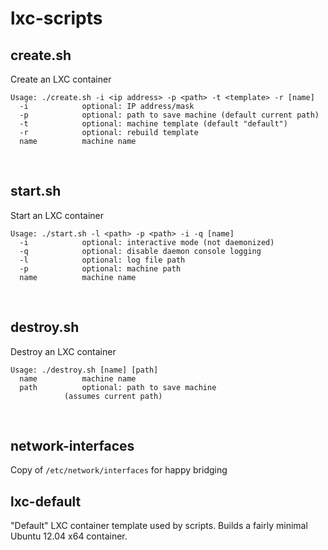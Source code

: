 lxc-scripts
===========

create.sh
---------
Create an LXC container

	Usage: ./create.sh -i <ip address> -p <path> -t <template> -r [name]
	  -i            optional: IP address/mask
	  -p            optional: path to save machine (default current path)
	  -t            optional: machine template (default "default")
	  -r            optional: rebuild template
	  name          machine name
<br>


start.sh
--------
Start an LXC container

	Usage: ./start.sh -l <path> -p <path> -i -q [name]
	  -i            optional: interactive mode (not daemonized)
	  -q            optional: disable daemon console logging
	  -l            optional: log file path
	  -p            optional: machine path
	  name          machine name
<br>


destroy.sh
----------
Destroy an LXC container

	Usage: ./destroy.sh [name] [path]
	  name			machine name
	  path			optional: path to save machine
	  			(assumes current path)
<br>


network-interfaces
------------------
Copy of <code>/etc/network/interfaces</code> for happy bridging
<br>


lxc-default
-----------
"Default" LXC container template used by scripts.  Builds a fairly minimal Ubuntu 12.04 x64 container.
